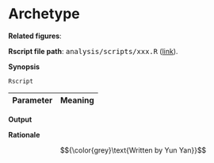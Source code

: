 <!-- Written by Yun Yan -->

# Archetype

**Related figures**: 


**Rscript file path**: <kbd>analysis/scripts/xxx.R</kbd> ([link](https://github.com/navinlabcode/tnbc-chemo/blob/main/analysis/scripts/xxx.R)). 

**Synopsis**

``` console
Rscript 
```

| Parameter             | Meaning                                                 |
| --------------------- | ------------------------------------------------------- |



**Output**

**Rationale**


$${\color{grey}\text{Written by Yun Yan}}$$
